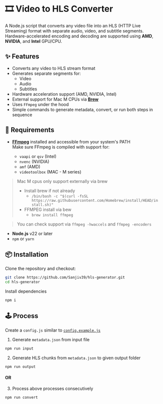 # 🎞️ Video to HLS Converter

A Node.js script that converts any video file into an HLS (HTTP Live Streaming) format with separate audio, video, and subtitle segments. Hardware-accelerated encoding and decoding are supported using **AMD**, **NVIDIA**, and **Intel** GPU/CPU.

## ✨ Features

- Converts any video to HLS stream format
- Generates separate segments for:
  - Video
  - Audio
  - Subtitles
- Hardware acceleration support (AMD, NVIDIA, Intel)
- External support for Mac M CPUs via **[Brew](https://brew.sh/)**
- Uses `FFmpeg` under the hood
- Simple commands to generate metadata, convert, or run both steps in sequence

## 🔧 Requirements

- **[FFmpeg](https://ffmpeg.org/download.html)** installed and accessible from your system's PATH  
  Make sure FFmpeg is compiled with support for:

  - `vaapi` or `qsv` (Intel)
  - `nvenc` (NVIDIA)
  - `amf` (AMD)
  - `videotoolbox` (MAC - M series)

> Mac M cpus only support externally via brew
>
> - Install brew if not already
>   - `/bin/bash -c "$(curl -fsSL https://raw.githubusercontent.com/Homebrew/install/HEAD/install.sh)"`
> - FFMPEG install via bew
>   - `brew install ffmpeg`

> You can check support via `ffmpeg -hwaccels` and `ffmpeg -encoders`

- **Node.js** v22 or later
- `npm` or `yarn`

## 📦 Installation

Clone the repository and checkout:

```bash
git clone https://github.com/Sanjiv39/hls-generator.git
cd hls-generator
```

Install dependencies

```bash
npm i
```

## 🕹️ Process

Create a `config.js` similar to [`config.example.js`](config.example.js)

1. Generate `metadata.json` from input file

```bash
npm run input
```

2. Generate HLS chunks from `metadata.json` to given output folder

```bash
npm run output
```

#### OR

3. Process above processes consecutively

```bash
npm run convert
```

